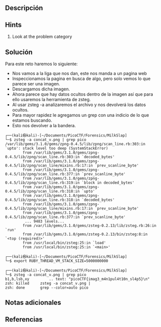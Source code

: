 ## **Descripción**

## Hints
1. Look at the problem category
## **Solución** 
Para este reto haremos lo siguiente:
- Nos vamos a la liga que nos dan, este nos manda a un pagina web
- Inspeccionamos la pagina en busca de algo, pero solo vemos lo que parece ser una imagen.
- Descargamos dicha imagen.
- Ahora parece que hay datos ocultos dentro de la imagen así que para ello usaremos la herramienta de zsteg.
- Al usar zsteg -a analizaremos el archivo y nos devolverá los datos ocultos.
- Para mayor rapidez le agregamos un grep con una indicio de lo que estamos buscando.
- Esto nos devolver a la bandera.


```
┌──(kali㉿kali)-[~/Documents/PicoCTF/Forensics/MilkSlap]
└─$ zsteg -a concat_v.png | grep pico 
/var/lib/gems/3.1.0/gems/zpng-0.4.5/lib/zpng/scan_line.rb:303:in `upto': stack level too deep (SystemStackError)
        from /var/lib/gems/3.1.0/gems/zpng-0.4.5/lib/zpng/scan_line.rb:303:in `decoded_bytes'
        from /var/lib/gems/3.1.0/gems/zpng-0.4.5/lib/zpng/scan_line/mixins.rb:17:in `prev_scanline_byte'
        from /var/lib/gems/3.1.0/gems/zpng-0.4.5/lib/zpng/scan_line.rb:377:in `prev_scanline_byte'
        from /var/lib/gems/3.1.0/gems/zpng-0.4.5/lib/zpng/scan_line.rb:319:in `block in decoded_bytes'
        from /var/lib/gems/3.1.0/gems/zpng-0.4.5/lib/zpng/scan_line.rb:318:in `upto'
        from /var/lib/gems/3.1.0/gems/zpng-0.4.5/lib/zpng/scan_line.rb:318:in `decoded_bytes'
        from /var/lib/gems/3.1.0/gems/zpng-0.4.5/lib/zpng/scan_line/mixins.rb:17:in `prev_scanline_byte'
        from /var/lib/gems/3.1.0/gems/zpng-0.4.5/lib/zpng/scan_line.rb:377:in `prev_scanline_byte'
         ... 9483 levels...
        from /var/lib/gems/3.1.0/gems/zsteg-0.2.13/lib/zsteg.rb:26:in `run'
        from /var/lib/gems/3.1.0/gems/zsteg-0.2.13/bin/zsteg:8:in `<top (required)>'
        from /usr/local/bin/zsteg:25:in `load'
        from /usr/local/bin/zsteg:25:in `<main>'

┌──(kali㉿kali)-[~/Documents/PicoCTF/Forensics/MilkSlap]
└─$ export RUBY_THREAD_VM_STACK_SIZE=5000000000       

┌──(kali㉿kali)-[~/Documents/PicoCTF/Forensics/MilkSlap]
└─$ zsteg -a concat_v.png | grep pico          
b1,b,lsb,xy         .. text: "picoCTF{imag3_m4n1pul4t10n_sl4p5}\n"
zsh: killed     zsteg -a concat_v.png | 
zsh: done       grep --color=auto pico
```

## **Notas adicionales**

## **Referencias**